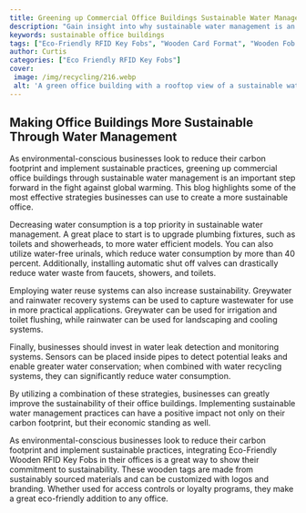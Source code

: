 ```yaml
---
title: Greening up Commercial Office Buildings Sustainable Water Management
description: "Gain insight into why sustainable water management is an important step for greening up commercial office buildings and find out the best practices for improving the water management process"
keywords: sustainable office buildings
tags: ["Eco-Friendly RFID Key Fobs", "Wooden Card Format", "Wooden Fob Format", "Office Buildings", "Government Buildings"]
author: Curtis
categories: ["Eco Friendly RFID Key Fobs"]
cover: 
 image: /img/recycling/216.webp
 alt: 'A green office building with a rooftop view of a sustainable water management system in commercial office buildings'
---
```

## Making Office Buildings More Sustainable Through Water Management

As environmental-conscious businesses look to reduce their carbon footprint and implement sustainable practices, greening up commercial office buildings through sustainable water management is an important step forward in the fight against global warming. This blog highlights some of the most effective strategies businesses can use to create a more sustainable office. 

Decreasing water consumption is a top priority in sustainable water management. A great place to start is to upgrade plumbing fixtures, such as toilets and showerheads, to more water efficient models. You can also utilize water-free urinals, which reduce water consumption by more than 40 percent. Additionally, installing automatic shut off valves can drastically reduce water waste from faucets, showers, and toilets. 

Employing water reuse systems can also increase sustainability. Greywater and rainwater recovery systems can be used to capture wastewater for use in more practical applications. Greywater can be used for irrigation and toilet flushing, while rainwater can be used for landscaping and cooling systems. 

Finally, businesses should invest in water leak detection and monitoring systems. Sensors can be placed inside pipes to detect potential leaks and enable greater water conservation; when combined with water recycling systems, they can significantly reduce water consumption. 

By utilizing a combination of these strategies, businesses can greatly improve the sustainability of their office buildings. Implementing sustainable water management practices can have a positive impact not only on their carbon footprint, but their economic standing as well.

As environmental-conscious businesses look to reduce their carbon footprint and implement sustainable practices, integrating Eco-Friendly Wooden RFID Key Fobs in their offices is a great way to show their commitment to sustainability. These wooden tags are made from sustainably sourced materials and can be customized with logos and branding. Whether used for access controls or loyalty programs, they make a great eco-friendly addition to any office.
